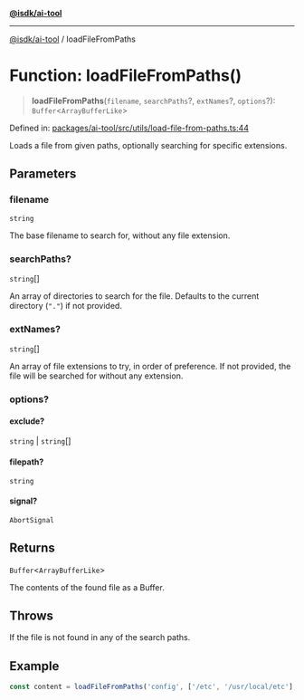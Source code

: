 [**@isdk/ai-tool**](../README.md)

***

[@isdk/ai-tool](../globals.md) / loadFileFromPaths

# Function: loadFileFromPaths()

> **loadFileFromPaths**(`filename`, `searchPaths`?, `extNames`?, `options`?): `Buffer`\<`ArrayBufferLike`\>

Defined in: [packages/ai-tool/src/utils/load-file-from-paths.ts:44](https://github.com/isdk/ai-tool.js/blob/83a1524a1644365964efc043a7a7991d8fd46b49/src/utils/load-file-from-paths.ts#L44)

Loads a file from given paths, optionally searching for specific extensions.

## Parameters

### filename

`string`

The base filename to search for, without any file extension.

### searchPaths?

`string`[]

An array of directories to search for the file. Defaults to the current directory (`"."`) if not provided.

### extNames?

`string`[]

An array of file extensions to try, in order of preference. If not provided, the file will be searched for
                  without any extension.

### options?

#### exclude?

`string` \| `string`[]

#### filepath?

`string`

#### signal?

`AbortSignal`

## Returns

`Buffer`\<`ArrayBufferLike`\>

The contents of the found file as a Buffer.

## Throws

If the file is not found in any of the search paths.

## Example

```typescript
const content = loadFileFromPaths('config', ['/etc', '/usr/local/etc'], ['.json', '.yaml']);
```
